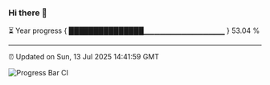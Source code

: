 ### Hi there 👋

⏳ Year progress { ███████████████▁▁▁▁▁▁▁▁▁▁▁▁▁▁▁ } 53.04 %

---

⏰ Updated on Sun, 13 Jul 2025 14:41:59 GMT

![Progress Bar CI](https://github.com/IshwaranRudhara/GIT-ACTION/workflows/Progress%20Bar%20CI/badge.svg)
